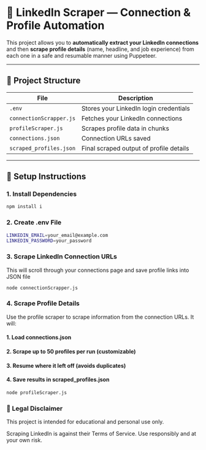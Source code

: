 # 🔗 LinkedIn Scraper — Connection & Profile Automation

This project allows you to **automatically extract your LinkedIn connections** and then **scrape profile details** (name, headline, and job experience) from each one in a safe and resumable manner using Puppeteer.

---

## 📁 Project Structure

| File                   | Description                                      |
|------------------------|--------------------------------------------------|
| `.env`                 | Stores your LinkedIn login credentials           |
| `connectionScrapper.js`| Fetches your LinkedIn connections                | 
| `profileScraper.js`    | Scrapes profile data in chunks                   |
| `connections.json`    | Connection URLs saved                            |
| `scraped_profiles.json`| Final scraped output of profile details          |

---

## 🔧 Setup Instructions

### 1. Install Dependencies

```bash
npm install i
```

### 2. Create .env File

```bash
LINKEDIN_EMAIL=your_email@example.com
LINKEDIN_PASSWORD=your_password
```

### 3. Scrape LinkedIn Connection URLs

This will scroll through your connections page and save profile links into JSON file

```bash
node connectionScrapper.js
```

### 4. Scrape Profile Details

Use the profile scraper to scrape information from the connection URLs. It will:

#### 1. Load connections.json

#### 2. Scrape up to 50 profiles per run (customizable)

#### 3. Resume where it left off (avoids duplicates)

#### 4. Save results in scraped_profiles.json

```bash
node profileScraper.js
```


### 📌 Legal Disclaimer

This project is intended for educational and personal use only.

Scraping LinkedIn is against their Terms of Service. Use responsibly and at your own risk.

